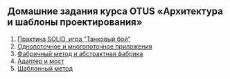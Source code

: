 ## Домашние задания курса OTUS «Архитектура и шаблоны проектирования»
1) [Практика SOLID, игра "Танковый бой"](./hw01)
2) [Однопоточное и многопоточное приложения](./hw02)
3) [Фабричный метод и абстрактная фабрика](./hw04)
5) [Адаптер и мост](./hw05)
6) [Шаблонный метод](./hw06)
